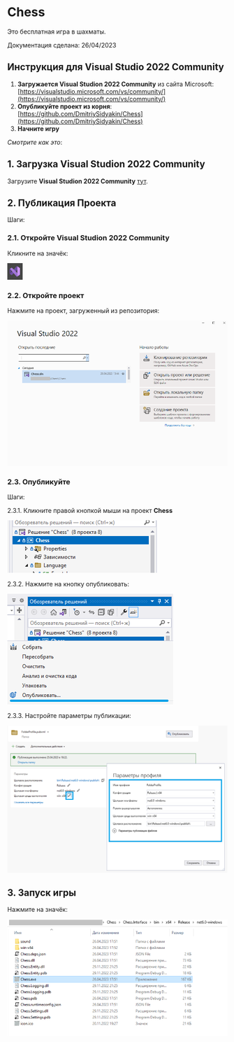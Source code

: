 # Chess
Это бесплатная игра в шахматы.

Документация сделана: 26/04/2023

## Инструкция для Visual Studio 2022 Community

1. **Загружается Visual Studion 2022 Community** из сайта Microsoft: [https://visualstudio.microsoft.com/vs/community/](https://visualstudio.microsoft.com/vs/community/)
2. **Опубликуйте проект из корня**: [https://github.com/DmitriySidyakin/Chess](https://github.com/DmitriySidyakin/Chess)
3. **Начните игру**

*Смотрите как это*:

## 1. Загрузка Visual Studion 2022 Community

Загрузите **Visual Studion 2022 Community** [тут](https://visualstudio.microsoft.com/vs/community/).

## 2. Публикация Проекта

Шаги:

### 2.1. Откройте Visual Studion 2022 Community

Кликните на значёк:

![Значёк Visual Studion 2022 Community](https://github.com/DmitriySidyakin/Chess/blob/main/docs/ru-ru/img/printscreen_01.PNG)

### 2.2. Откройте проект

Нажмите на проект, загруженный из репозитория:

![Проект, загруженный из репозитория](https://github.com/DmitriySidyakin/Chess/blob/main/docs/ru-ru/img/printscreen_02.PNG)

### 2.3. Опубликуйте

Шаги:

2.3.1. Кликните правой кнопкой мыши на проект **Chess**

![Проект](https://github.com/DmitriySidyakin/Chess/blob/main/docs/ru-ru/img/printscreen_03.PNG)

2.3.2. Нажмите на кнопку опубликовать:

![Кнопка опубликовать](https://github.com/DmitriySidyakin/Chess/blob/main/docs/ru-ru/img/printscreen_04.PNG)

2.3.3.  Настройте параметры публикации:

![Параметры публикации](https://github.com/DmitriySidyakin/Chess/blob/main/docs/ru-ru/img/printscreen_05.PNG)


## 3. Запуск игры

Нажмите на значёк:

![Значёк](https://github.com/DmitriySidyakin/Chess/blob/main/docs/ru-ru/img/printscreen_06.PNG)

